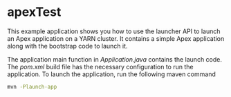 # apexTest
This example application shows you how to use the launcher API to launch an Apex application on a YARN cluster. It contains a simple Apex application along with the bootstrap code to launch it.

The application main function in _Application.java_ contains the launch code. The _pom.xml_ build file has the necessary configuration to run the application. To launch the application, run the following maven command
```sh
mvn -Plaunch-app
```
